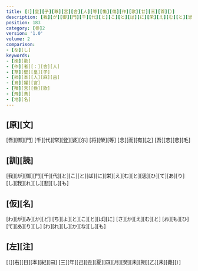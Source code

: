```yaml
---
title: [（][皇][子][尊][宮][舎][人][等][慟][傷][作][歌][廿][三][首][）]
description: [我][が][御][門][千][代][と][こ][と][ば][に][栄][え][む][と][思][ひ][て][あ][り][し][我][れ][し][悲][し][も]
position: 183
category: [巻]2
version: '1.0'
volume: 2
comparison:
- [な][し]
keywords:
- [挽][歌]
- [作][者][：][舎][人]
- [草][壁][皇][子]
- [柿][本][人][麻][呂]
- [島][嬥][宮]
- [殯][宮][挽][歌]
- [飛][鳥]
- [地][名]
---
```


## [原][文]

[吾][御][門] [千][代][常][登][婆][尓] [将][榮][等] [念][而][有][之] [吾][志][悲][毛]

## [訓][読]

[我][が][御][門][千][代][と][こ][と][ば][に][栄][え][む][と][思][ひ][て][あ][り][し][我][れ][し][悲][し][も]

## [仮][名]

[わ][が][み][か][ど] [ち][よ][と][こ][と][ば][に] [さ][か][え][む][と] [お][も][ひ][て][あ][り][し] [わ][れ][し][か][な][し][も]

## [左][注]

[（][右][日][本][紀][曰] [三][年][己][丑][夏][四][月][癸][未][朔][乙][未][薨][）]

